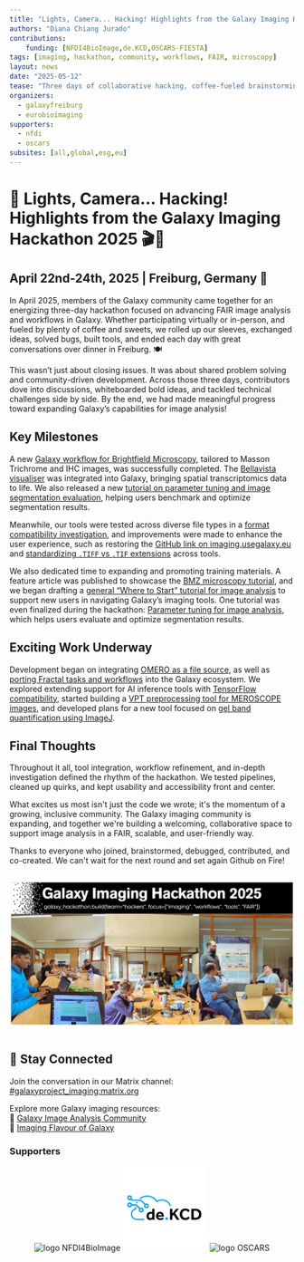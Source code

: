 ```yaml
---
title: "Lights, Camera... Hacking! Highlights from the Galaxy Imaging Hackathon 2025"
authors: "Diana Chiang Jurado" 
contributions:
    funding: [NFDI4BioImage,de.KCD,OSCARS-FIESTA]
tags: [imaging, hackathon, community, workflows, FAIR, microscopy]
layout: news
date: "2025-05-12"
tease: "Three days of collaborative hacking, coffee-fueled brainstorming, and community-powered innovation—Galaxy Imaging is growing, and so are its FAIR tools!" 
organizers:
  - galaxyfreiburg
  - eurobioimaging
supporters:
  - nfdi
  - oscars
subsites: [all,global,esg,eu]
---
```


# 🧬 Lights, Camera... Hacking! Highlights from the Galaxy Imaging Hackathon 2025 🎬🔬

## April 22nd-24th, 2025 | Freiburg, Germany 🌱
In April 2025, members of the Galaxy community came together for an energizing three-day hackathon focused on advancing FAIR image analysis and workflows in Galaxy. Whether participating virtually or in-person, and fueled by plenty of coffee and sweets, we rolled up our sleeves, exchanged ideas, solved bugs, built tools, and ended each day with great conversations over dinner in Freiburg. 🍽️

This wasn’t just about closing issues. It was about shared problem solving and community-driven development. Across those three days, contributors dove into discussions, whiteboarded bold ideas, and tackled technical challenges side by side. By the end, we had made meaningful progress toward expanding Galaxy’s capabilities for image analysis!

## Key Milestones
A new [Galaxy workflow for Brightfield Microscopy](https://github.com/FAIR-imaging/galaxy-image-community/issues/35), tailored to Masson Trichrome and IHC images, was successfully completed. The [Bellavista visualiser](https://github.com/FAIR-imaging/galaxy-image-community/issues/45) was integrated into Galaxy, bringing spatial transcriptomics data to life. We also released a new [tutorial on parameter tuning and image segmentation evaluation](https://github.com/FAIR-imaging/galaxy-image-community/issues/38), helping users benchmark and optimize segmentation results.

Meanwhile, our tools were tested across diverse file types in a [format compatibility investigation](https://github.com/FAIR-imaging/galaxy-image-community/issues/34), and improvements were made to enhance the user experience, such as restoring the [GitHub link on imaging.usegalaxy.eu](https://github.com/FAIR-imaging/galaxy-image-community/issues/29) and [standardizing `.TIFF` vs `.TIF` extensions](https://github.com/FAIR-imaging/galaxy-image-community/issues/43) across tools.

We also dedicated time to expanding and promoting training materials. A feature article was published to showcase the [BMZ microscopy tutorial](https://galaxyproject.org/news/2025-04-23-bmz-galaxy/), and we began drafting a [general “Where to Start” tutorial for image analysis](https://github.com/FAIR-imaging/galaxy-image-community/issues/36) to support new users in navigating Galaxy’s imaging tools. One tutorial was even finalized during the hackathon: [Parameter tuning for image analysis](https://training.galaxyproject.org/training-material/topics/imaging/tutorials/parameter-tuning/tutorial.html), which helps users evaluate and optimize segmentation results.

## Exciting Work Underway
Development began on integrating [OMERO as a file source](https://github.com/FAIR-imaging/galaxy-image-community/issues/17), as well as [porting Fractal tasks and workflows](https://github.com/FAIR-imaging/galaxy-image-community/issues/31) into the Galaxy ecosystem. We explored extending support for AI inference tools with [TensorFlow compatibility](https://github.com/FAIR-imaging/galaxy-image-community/issues/37), started building a [VPT preprocessing tool for MEROSCOPE images](https://github.com/FAIR-imaging/galaxy-image-community/issues/41), and developed plans for a new tool focused on [gel band quantification using ImageJ](https://github.com/FAIR-imaging/galaxy-image-community/issues/42).

## Final Thoughts
Throughout it all, tool integration, workflow refinement, and in-depth investigation defined the rhythm of the hackathon. We tested pipelines, cleaned up quirks, and kept usability and accessibility front and center.

What excites us most isn't just the code we wrote; it's the momentum of a growing, inclusive community. The Galaxy imaging community is expanding, and together we're building a welcoming, collaborative space to support image analysis in a FAIR, scalable, and user-friendly way.

Thanks to everyone who joined, brainstormed, debugged, contributed, and co-created. We can't wait for the next round and set again Github on Fire!

![📸 Behind the Screens: Galaxy Hackathon Moments](hackathon_pics.png)

## 📣 Stay Connected

Join the conversation in our Matrix channel: [#galaxyproject_imaging:matrix.org](https://matrix.to/#/#galaxyproject_imaging:matrix.org)

Explore more Galaxy imaging resources:  
🔗 [Galaxy Image Analysis Community](https://galaxyproject.org/community/sig/image-analysis/)  
🔗 [Imaging Flavour of Galaxy](https://imaging.usegalaxy.eu)

### Supporters

<p align="center">
  <img src="/images/logos/nfdi4bioimage.png" alt="logo NFDI4BioImage" width="150"/>
  <img src="deKCD.png" alt="logo de.KCD" width="150"/>
  <img src="/images/logos/OSCARS_logo.png" alt="logo OSCARS" width="150"/>
</p>
